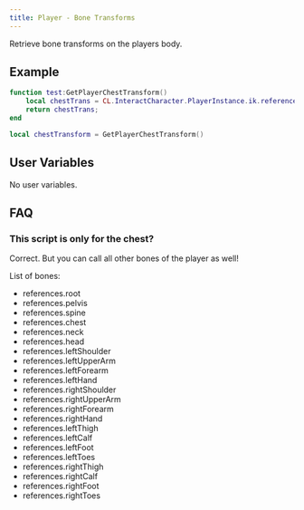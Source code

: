 ```yaml
---
title: Player - Bone Transforms
---
```


Retrieve bone transforms on the players body.

## Example

```lua
function test:GetPlayerChestTransform()
    local chestTrans = CL.InteractCharacter.PlayerInstance.ik.references.chest
    return chestTrans;
end

local chestTransform = GetPlayerChestTransform()
```

## User Variables

No user variables.

## FAQ

### This script is only for the chest?

Correct. But you can call all other bones of the player as well!

List of bones:
- references.root
- references.pelvis
- references.spine
- references.chest
- references.neck
- references.head
- references.leftShoulder
- references.leftUpperArm
- references.leftForearm
- references.leftHand
- references.rightShoulder
- references.rightUpperArm
- references.rightForearm
- references.rightHand
- references.leftThigh
- references.leftCalf
- references.leftFoot
- references.leftToes
- references.rightThigh
- references.rightCalf
- references.rightFoot
- references.rightToes
